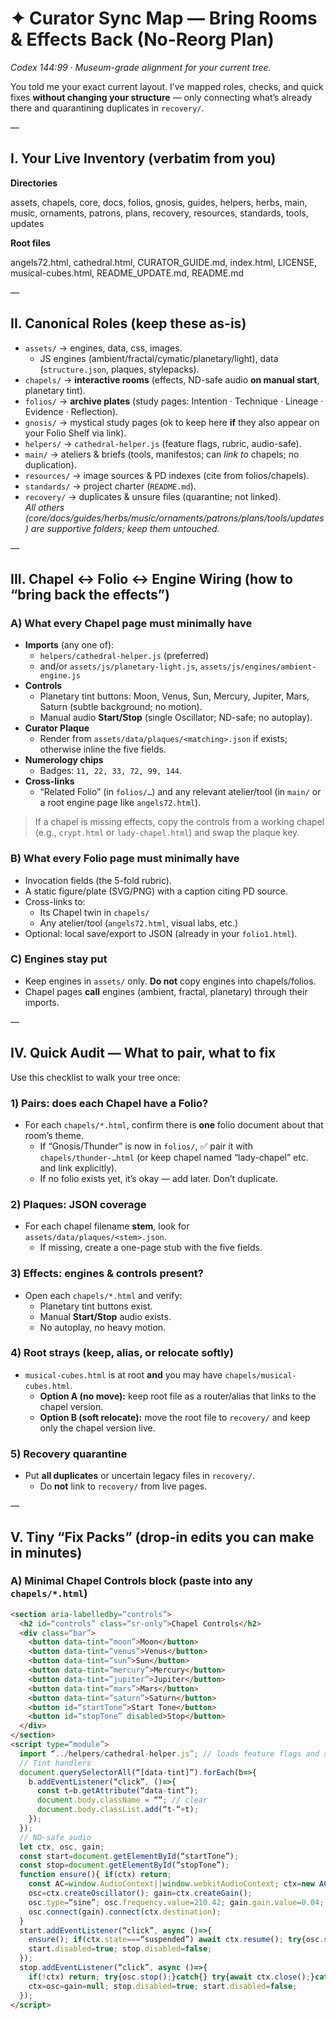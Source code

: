 # ✦ Curator Sync Map — Bring Rooms & Effects Back (No-Reorg Plan)
*Codex 144:99 · Museum-grade alignment for your current tree.*

You told me your exact current layout. I’ve mapped roles, checks, and quick fixes **without changing your structure** — only connecting what’s already there and quarantining duplicates in `recovery/`.

—

## I. Your Live Inventory (verbatim from you)

**Directories**

assets, chapels, core, docs, folios, gnosis, guides, helpers, herbs, main,
music, ornaments, patrons, plans, recovery, resources, standards, tools, updates

**Root files**

angels72.html, cathedral.html, CURATOR_GUIDE.md, index.html, LICENSE,
musical-cubes.html, README_UPDATE.md, README.md

—

## II. Canonical Roles (keep these as-is)

- `assets/` → engines, data, css, images.  
  - JS engines (ambient/fractal/cymatic/planetary/light), data (`structure.json`, plaques, stylepacks).
- `chapels/` → **interactive rooms** (effects, ND-safe audio **on manual start**, planetary tint).  
- `folios/` → **archive plates** (study pages: Intention · Technique · Lineage · Evidence · Reflection).  
- `gnosis/` → mystical study pages (ok to keep here **if** they also appear on your Folio Shelf via link).  
- `helpers/` → `cathedral-helper.js` (feature flags, rubric, audio-safe).  
- `main/` → ateliers & briefs (tools, manifestos; can *link to* chapels; no duplication).  
- `resources/` → image sources & PD indexes (cite from folios/chapels).  
- `standards/` → project charter (`README.md`).  
- `recovery/` → duplicates & unsure files (quarantine; not linked).  
_All others (core/docs/guides/herbs/music/ornaments/patrons/plans/tools/updates) are supportive folders; keep them untouched._

—

## III. Chapel ↔ Folio ↔ Engine Wiring (how to “bring back the effects”)

### A) What every **Chapel** page must minimally have
- **Imports** (any one of):
  - `helpers/cathedral-helper.js` (preferred)  
  - and/or `assets/js/planetary-light.js`, `assets/js/engines/ambient-engine.js`
- **Controls**
  - Planetary tint buttons: Moon, Venus, Sun, Mercury, Jupiter, Mars, Saturn (subtle background; no motion).
  - Manual audio **Start/Stop** (single Oscillator; ND-safe; no autoplay).
- **Curator Plaque**
  - Render from `assets/data/plaques/<matching>.json` if exists; otherwise inline the five fields.
- **Numerology chips**
  - Badges: `11, 22, 33, 72, 99, 144`.
- **Cross-links**
  - “Related Folio” (in `folios/…`) and any relevant atelier/tool (in `main/` or a root engine page like `angels72.html`).

> If a chapel is missing effects, copy the controls from a working chapel (e.g., `crypt.html` or `lady-chapel.html`) and swap the plaque key.

### B) What every **Folio** page must minimally have
- Invocation fields (the 5-fold rubric).  
- A static figure/plate (SVG/PNG) with a caption citing PD source.  
- Cross-links to:
  - Its Chapel twin in `chapels/`
  - Any atelier/tool (`angels72.html`, visual labs, etc.)
- Optional: local save/export to JSON (already in your `folio1.html`).

### C) Engines stay put
- Keep engines in `assets/` only. **Do not** copy engines into chapels/folios.  
- Chapel pages **call** engines (ambient, fractal, planetary) through their imports.

—

## IV. Quick Audit — What to pair, what to fix

Use this checklist to walk your tree once:

### 1) Pairs: does each Chapel have a Folio?
- For each `chapels/*.html`, confirm there is **one** folio document about that room’s theme.
  - If “Gnosis/Thunder” is now in `folios/`, ✅ pair it with `chapels/thunder-…html` (or keep chapel named “lady-chapel” etc. and link explicitly).
  - If no folio exists yet, it’s okay — add later. Don’t duplicate.

### 2) Plaques: JSON coverage
- For each chapel filename **stem**, look for `assets/data/plaques/<stem>.json`.  
  - If missing, create a one-page stub with the five fields.

### 3) Effects: engines & controls present?
- Open each `chapels/*.html` and verify:
  - Planetary tint buttons exist.
  - Manual **Start/Stop** audio exists.
  - No autoplay, no heavy motion.

### 4) Root strays (keep, alias, or relocate softly)
- `musical-cubes.html` is at root **and** you may have `chapels/musical-cubes.html`.  
  - **Option A (no move):** keep root file as a router/alias that links to the chapel version.  
  - **Option B (soft relocate):** move the root file to `recovery/` and keep only the chapel version live.

### 5) Recovery quarantine
- Put **all duplicates** or uncertain legacy files in `recovery/`.  
  - Do **not** link to `recovery/` from live pages.

—

## V. Tiny “Fix Packs” (drop-in edits you can make in minutes)

### A) Minimal **Chapel Controls** block (paste into any `chapels/*.html`)
```html
<section aria-labelledby=“controls”>
  <h2 id=“controls” class=“sr-only”>Chapel Controls</h2>
  <div class=“bar”>
    <button data-tint=“moon”>Moon</button>
    <button data-tint=“venus”>Venus</button>
    <button data-tint=“sun”>Sun</button>
    <button data-tint=“mercury”>Mercury</button>
    <button data-tint=“jupiter”>Jupiter</button>
    <button data-tint=“mars”>Mars</button>
    <button data-tint=“saturn”>Saturn</button>
    <button id=“startTone”>Start Tone</button>
    <button id=“stopTone” disabled>Stop</button>
  </div>
</section>
<script type=“module”>
  import “../helpers/cathedral-helper.js”; // loads feature flags and safe defaults
  // Tint handlers
  document.querySelectorAll(“[data-tint]”).forEach(b=>{
    b.addEventListener(“click”, ()=>{
      const t=b.getAttribute(“data-tint”);
      document.body.className = “”; // clear
      document.body.classList.add(“t-“+t);
    });
  });
  // ND-safe audio
  let ctx, osc, gain;
  const start=document.getElementById(“startTone”);
  const stop=document.getElementById(“stopTone”);
  function ensure(){ if(ctx) return;
    const AC=window.AudioContext||window.webkitAudioContext; ctx=new AC();
    osc=ctx.createOscillator(); gain=ctx.createGain();
    osc.type=“sine”; osc.frequency.value=210.42; gain.gain.value=0.04;
    osc.connect(gain).connect(ctx.destination);
  }
  start.addEventListener(“click”, async ()=>{
    ensure(); if(ctx.state===“suspended”) await ctx.resume(); try{osc.start();}catch{}
    start.disabled=true; stop.disabled=false;
  });
  stop.addEventListener(“click”, async ()=>{
    if(!ctx) return; try{osc.stop();}catch{} try{await ctx.close();}catch{}
    ctx=osc=gain=null; stop.disabled=true; start.disabled=false;
  });
</script>

